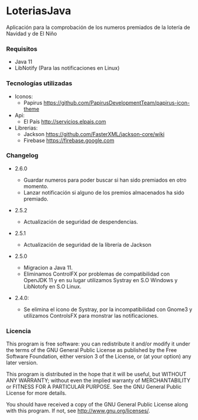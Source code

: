 LoteriasJava
============

Aplicación para la comprobación de los numeros premiados de la lotería de Navidad y de El Niño

### Requisitos ###

* Java 11
* LibNotify (Para las notificaciones en Linux)

### Tecnologías utilizadas ###

* Iconos: 
    * Papirus https://github.com/PapirusDevelopmentTeam/papirus-icon-theme
* Api:
    * El País http://servicios.elpais.com
* Librerias:
    * Jackson https://github.com/FasterXML/jackson-core/wiki
    * Firebase https://firebase.google.com
    
### Changelog ###

* 2.6.0

    * Guardar numeros para poder buscar si han sido premiados en otro momento.
    * Lanzar notificación si alguno de los premios almacenados ha sido premiado.

* 2.5.2

    * Actualización de seguridad de despendencias.

* 2.5.1

    * Actualización de seguridad de la librería de Jackson

* 2.5.0

    * Migracion a Java 11.
    * Eliminamos ControlFX por problemas de compatibilidad con OpenJDK 11 y en su lugar utilizamos Systray en S.O Windows
    y LibNotofy en S.O Linux. 

* 2.4.0:

    * Se elimina el icono de Systray, por la incompatibilidad con Gnome3 y utilizamos ControlsFX para monstrar las 
    notificaciones.

### Licencia ### 

This program is free software: you can redistribute it and/or modify
it under the terms of the GNU General Public License as published by
the Free Software Foundation, either version 3 of the License, or
(at your option) any later version.

This program is distributed in the hope that it will be useful,
but WITHOUT ANY WARRANTY; without even the implied warranty of
MERCHANTABILITY or FITNESS FOR A PARTICULAR PURPOSE.  See the
GNU General Public License for more details.

You should have received a copy of the GNU General Public License
along with this program.  If not, see <http://www.gnu.org/licenses/>.
